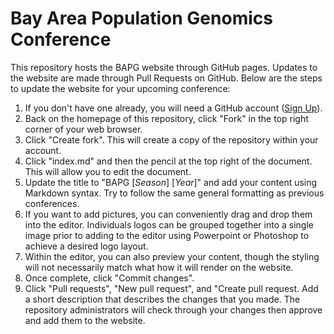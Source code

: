 # Bay Area Population Genomics Conference

This repository hosts the BAPG website through GitHub pages. Updates to the website are made through Pull Requests on GitHub. Below are the steps to update the website for your upcoming conference:

1. If you don't have one already, you will need a GitHub account ([Sign Up](https://github.com/signup)).
2. Back on the homepage of this repository, click "Fork" in the top right corner of your web browser.
3. Click "Create fork". This will create a copy of the repository within your account.
4. Click "index.md" and then the pencil at the top right of the document. This will allow you to edit the document.
5. Update the title to "BAPG [*Season*] [*Year*]" and add your content using Markdown syntax. Try to follow the same general formatting as previous conferences.
6. If you want to add pictures, you can conveniently drag and drop them into the editor. Individuals logos can be grouped together into a single image prior to adding to the editor using Powerpoint or Photoshop to achieve a desired logo layout.
7. Within the editor, you can also preview your content, though the styling will not necessarily match what how it will render on the website.
8. Once complete, click "Commit changes".
9. Click "Pull requests", "New pull request", and "Create pull request. Add a short description that describes the changes that you made. The repository administrators will check through your changes then approve and add them to the website.